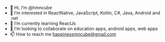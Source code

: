 - 👋 Hi, I’m @hmncube
- 👀 I’m interested in ReactNative, JavaScript, Kotlin, C#, Java, Android and .net
- 🌱 I’m currently learning ReactJs
- 💞️ I’m looking to collaborate on education apps, android apps, web apps 
- 📫 How to reach me happinessmncube@gmail.com

<!---
hmncube/hmncube is a ✨ special ✨ repository because its `README.md` (this file) appears on your GitHub profile.
You can click the Preview link to take a look at your changes.
--->
